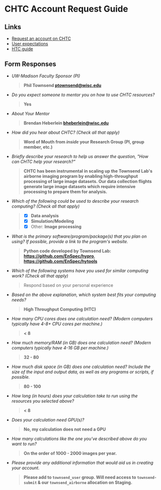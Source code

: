 # CHTC Account Request Guide



## Links

- [Request an account on CHTC](https://uwmadison.co1.qualtrics.com/jfe/form/SV_8f6nTgaaVhefdmS)
- [User expectations](https://chtc.cs.wisc.edu/uw-research-computing/user-expectations.html)
- [HTC guide](https://chtc.cs.wisc.edu/uw-research-computing/guides.html#htc-documentation)



## Form Responses

- *UW-Madison Faculty Sponsor (PI)*

  >  **Phil Townsend ptownsend@wisc.edu**

- *Do you expect someone to mentor you on how to use CHTC resources?*

  >  **Yes**

- *About Your Mentor*

  >  **Brendan Heberlein bheberlein@wisc.edu**

- *How did you hear about CHTC? (Check all that apply)*

  >  **Word of Mouth from *inside* your Research Group (PI, group member, etc.)**

- *Briefly describe your research to help us answer the question, "How can CHTC help your research?"*

  > **CHTC has been instrumental in scaling up the Townsend Lab's airborne imaging program by enabling high-throughput processing of large image datasets. Our data collection flights generate large image datasets which require intensive processing to prepare them for analysis.**


- *Which of the following could be used to describe your research computing? (Check all that apply)*

  > - [x] **Data analysis**
  > - [x] **Simulation/Modeling**
  > - [x] Other: **Image processing**

- *What is the primary software/program/package(s) that you plan on using? If possible, provide a link to the program's website.*

  > **Python code developed by Townsend Lab: https://github.com/EnSpec/hypro, https://github.com/EnSpec/hytools**

- *Which of the following systems have you used for similar computing work? (Check all that apply)*

  > Respond based on your personal experience

- *Based on the above explanation, which system best fits your computing needs?*

  > **High Throughput Computing (HTC)**

- *How many CPU cores does one calculation need? (Modern computers typically have 4-8+ CPU cores per machine.)*

  > **< 8**

- *How much memory/RAM (in GB) does one calculation need? (Modern computers typically have 4-16 GB per machine.)*

  > **32 - 80**

- *How much disk space (in GB) does one calculation need? Include the size of the input and output data, as well as any programs or scripts, if possible.*

  > **80 - 100**

- *How long (in hours) does your calculation take to run using the resources you selected above?* 

  > **< 8**

- *Does your calculation need GPU(s)?*

  > **No, my calculation does not need a GPU**

- *How many calculations like the one you've described above do you want to run?*

  > **On the order of 1000 - 2000 images per year.**

- *Please provide any additional information that would aid us in creating your account.*

  > **Please add to `townsend_user` group. Will need access to `townsend-submit` & our `townsend_airborne` allocation on Staging.**

